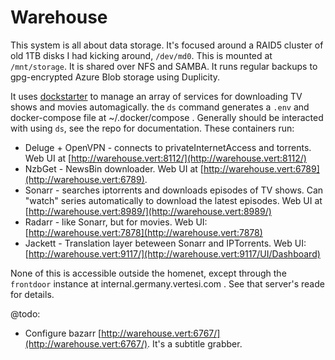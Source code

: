 # Warehouse

This system is all about data storage. It's focused around a RAID5 cluster of old 1TB disks I had kicking around, `/dev/md0`. This is mounted at `/mnt/storage`. It is shared over NFS and SAMBA. It runs regular backups to gpg-encrypted Azure Blob storage using Duplicity.

It uses [dockstarter](https://github.com/GhostWriters/DockSTARTer) to manage an array of services for downloading TV shows and movies automagically. the `ds` command generates a `.env` and docker-compose file at ~/.docker/compose . Generally should be interacted with using `ds`, see the repo for documentation. These containers run:

* Deluge + OpenVPN - connects to privateInternetAccess and torrents. Web UI at [http://warehouse.vert:8112/](http://warehouse.vert:8112/)
* NzbGet - NewsBin downloader. Web UI at [http://warehouse.vert:6789](http://warehouse.vert:6789).
* Sonarr - searches iptorrents and downloads episodes of TV shows. Can "watch" series automatically to download the latest episodes. Web UI at [http://warehouse.vert:8989/](http://warehouse.vert:8989/)
* Radarr - like Sonarr, but for movies. Web UI: [http://warehouse.vert:7878](http://warehouse.vert:7878)
* Jackett - Translation layer beteween Sonarr and IPTorrents. Web UI: [http://warehouse.vert:9117/](http://warehouse.vert:9117/UI/Dashboard)

None of this is accessible outside the homenet, except through the `frontdoor` instance at internal.germany.vertesi.com . See that server's reade for details.

@todo:
* Configure bazarr [http://warehouse.vert:6767/](http://warehouse.vert:6767/). It's a subtitle grabber.


